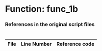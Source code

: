 # Function: func_1b
### References in the original script files

#

| File | Line Number | Reference code |
| --- | --- | --- |
